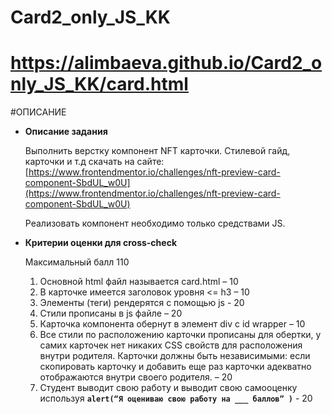 # Card2_only_JS_KK

https://alimbaeva.github.io/Card2_only_JS_KK/card.html
===



#ОПИСАНИЕ


- **Описание задания**
    
    Выполнить верстку компонент NFT карточки. Стилевой гайд, карточки и т.д скачать на сайте: [https://www.frontendmentor.io/challenges/nft-preview-card-component-SbdUL_w0U](https://www.frontendmentor.io/challenges/nft-preview-card-component-SbdUL_w0U)
    
    Реализовать компонент необходимо только средствами JS.
    
- **Критерии оценки для cross-check**
    
    Максимальный балл 110
    
    1. Основной html файл называется card.html – 10
    2. В карточке имеется заголовок уровня <= h3 – 10
    3. Элементы (теги) рендерятся с помощью js - 20
    4. Стили прописаны в js файле – 20
    5. Карточка компонента обернут в элемент div с id wrapper – 10
    6. Все стили по расположению карточки прописаны для обертки, у самих карточек нет никаких CSS свойств для расположения внутри родителя. Карточки должны быть независимыми: если скопировать карточку и добавить еще раз карточки адекватно отображаются внутри своего родителя. – 20
    7. Студент выводит свою работу и выводит свою самооценку используя
    **`alert(“Я оцениваю свою работу на ___ баллов” )`** - 20
